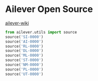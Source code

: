 # Ailever Open Source
[ailever-wiki](https://github.com/ailever/ailever/wiki)
```python
from ailever.utils import source
source('SI-0000')
source('AI-0000')
source('RL-0000')
source('DL-0000')
source('ML-0000')
source('ST-0000')
source('NM-0000')
source('PL-0000')
source('UT-0000')
```
